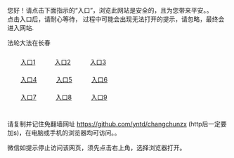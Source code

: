 您好！请点击下面指示的“入口”，浏览此网站是安全的，且为您带来平安。。 <br/>
点击入口后，请耐心等待， 过程中可能会出现无法打开的提示，请忽略，最终会进入网站. </br>

法轮大法在长春<br/>
<div style="padding:10px"><a style="margin:20px" target="_blank" href="https://d17c5mgeo0p7gb.cloudfront.net/2Qpsp?kwgdfku" id="ccLink1" rel="nofollow">入口1</a> <a target="_blank" style="margin:20px" href="https://d3okeu9vg2wadc.cloudfront.net/2Qpsp?etbcxwk" id="ccLink2" rel="nofollow">入口2</a> <a style="margin:20px" target="_blank" href="https://d1y6c664e6eva5.cloudfront.net/2Qpsp?bcssutom" id="ccLink3" rel="nofollow">入口3</a></div>

<div style="padding:10px" ><a style="margin:20px" target="_blank" href="https://d17c5mgeo0p7gb.cloudfront.net/2Qpsp?kwgdfku" id="ccLink4" rel="nofollow">入口4</a> <a style="margin:20px" href="https://d3okeu9vg2wadc.cloudfront.net/2Qpsp?etbcxwk" target="_blank" id="ccLink5" rel="nofollow">入口5</a> <a style="margin:20px" href="https://d1y6c664e6eva5.cloudfront.net/2Qpsp?bcssutom" target="_blank" id="ccLink6" rel="nofollow">入口6</a></div>

<div style="padding:10px"><a style="margin:20px" target="_blank" href="https://d17c5mgeo0p7gb.cloudfront.net/2Qpsp?kwgdfku" id="ccLink7" rel="nofollow">入口7</a> <a style="margin:20px" href="https://d3okeu9vg2wadc.cloudfront.net/2Qpsp?etbcxwk" target="_blank" id="ccLink8" rel="nofollow">入口8</a> <a style="margin:20px" target="_blank" href="https://d1y6c664e6eva5.cloudfront.net/2Qpsp?bcssutom" id="ccLink9" rel="nofollow">入口9</a></div>

<br/>



请复制并记住免翻墙网址 https://github.com/yntd/changchunzx (http后一定要加s)，在电脑或手机的浏览器均可访问。。<br/>

微信如提示停止访问该网页，须先点击右上角，选择浏览器打开。
